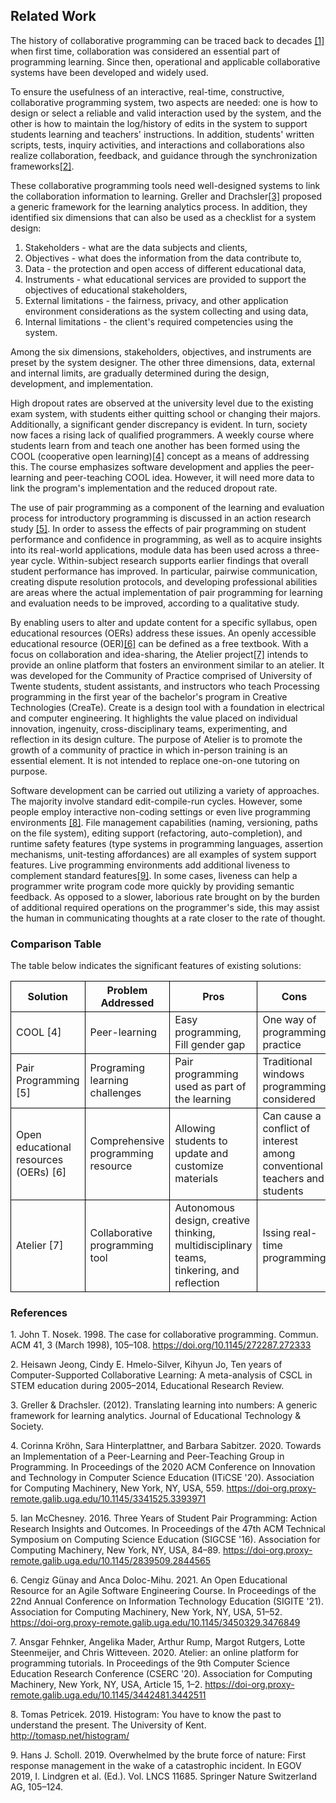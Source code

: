 <style>
.tablelines table, .tablelines td, .tablelines th {
        border: 1px solid black;
        }
</style>
## Related Work
The history of collaborative programming can be traced back to decades [[1]](#1) when first time, collaboration was considered an essential part of programming learning. Since then, operational and applicable collaborative systems have been developed and widely used.

To ensure the usefulness of an interactive, real-time, constructive, collaborative programming system, two aspects are needed: one is how to design or select a reliable and valid interaction used by the system, and the other is how to maintain the log/history of edits in the system to support students learning and teachers' instructions. In addition, students' written scripts, tests, inquiry activities, and interactions and collaborations also realize collaboration,  feedback, and guidance through the synchronization frameworks[[2]](#2).

These collaborative programming tools need well-designed systems to link the collaboration information to learning. Greller and Drachsler[[3]](#3) proposed a generic framework for the learning analytics process. In addition, they identified six dimensions that can also be used as a checklist for a system design: 
1. Stakeholders - what are the data subjects and clients,
2. Objectives - what does the information from the data contribute to,
3. Data - the protection and open access of different educational data,
4. Instruments - what educational services are provided to support the objectives of educational stakeholders,
5. External limitations - the fairness, privacy, and other application environment considerations as the system collecting and using data,
6. Internal limitations - the client's required competencies using the system. 

Among the six dimensions, stakeholders, objectives, and instruments are preset by the system designer. The other three dimensions, data, external and internal limits, are gradually determined during the design, development, and implementation. 

High dropout rates are observed at the university level due to the existing exam system, with students either quitting school or changing their majors. Additionally, a significant gender discrepancy is evident. In turn, society now faces a rising lack of qualified programmers. A weekly course where students learn from and teach one another has been formed using the COOL (cooperative open learning)[[4]](#4) concept as a means of addressing this. The course emphasizes software development and applies the peer-learning and peer-teaching COOL idea. However, it will need more data to link the program's implementation and the reduced dropout rate.

The use of pair programming as a component of the learning and evaluation process for introductory programming is discussed in an action research study [[5]](#5). In order to assess the effects of pair programming on student performance and confidence in programming, as well as to acquire insights into its real-world applications, module data has been used across a three-year cycle. Within-subject research supports earlier findings that overall student performance has improved. In particular, pairwise communication, creating dispute resolution protocols, and developing professional abilities are areas where the actual implementation of pair programming for learning and evaluation needs to be improved, according to a qualitative study.

By enabling users to alter and update content for a specific syllabus, open educational resources (OERs) address these issues. An openly accessible educational resource (OER)[[6]](#6) can be defined as a free textbook. With a focus on collaboration and idea-sharing, the Atelier project[[7]](#7) intends to provide an online platform that fosters an environment similar to an atelier. It was developed for the Community of Practice comprised of University of Twente students, student assistants, and instructors who teach Processing programming in the first year of the bachelor's program in Creative Technologies (CreaTe). Create is a design tool with a foundation in electrical and computer engineering. It highlights the value placed on individual innovation, ingenuity, cross-disciplinary teams, experimenting, and reflection in its design culture. The purpose of Atelier is to promote the growth of a community of practice in which in-person training is an essential element. It is not intended to replace one-on-one tutoring on purpose.

Software development can be carried out utilizing a variety of approaches. The majority involve standard edit-compile-run cycles. However, some people employ interactive non-coding settings or even live programming environments [[8]](#8). File management capabilities (naming, versioning, paths on the file system), editing support (refactoring, auto-completion), and runtime safety features (type systems in programming languages, assertion mechanisms, unit-testing affordances) are all examples of system support features.
Live programming environments add additional liveness to complement standard features[[9]](#9). In some cases, liveness can help a programmer write program code more quickly by providing semantic feedback. As opposed to a slower, laborious rate brought on by the burden of additional required operations on the programmer's side, this may assist the human in communicating thoughts at a rate closer to the rate of thought.

### Comparison Table
The table below indicates the significant features of existing solutions:
<table class="tablelines">
  <thead>
    <tr>
      <th>Solution</th>
      <th>Problem Addressed </th>
      <th>Pros</th>
      <th>Cons</th>
      <th>Guidelines/Principles</th>
    </tr>
  </thead>
  <tbody>
    <tr>
      <td>COOL [4]</td>
      <td>Peer-learning </td>
      <td>Easy programming, Fill gender gap </td>
      <td>One way of programming practice</td>
      <td>Seek universal usability</td>
    </tr>
    <tr>
      <td>Pair Programming [5]</td>
      <td>Programing learning challenges</td>
      <td>Pair programming used as part of the learning</td>
      <td>Traditional windows programming considered</td>
      <td>Principles of pair programming and Collaboration</td>
    </tr>
    <tr>
      <td>Open educational resources (OERs) [6]</td>
      <td>Comprehensive programming resource</td>
      <td>Allowing students to update and customize materials</td>
      <td>Can cause a conflict of interest among conventional teachers and students</td>
      <td>Keep users in control</td>
    </tr>
    <tr>
      <td>Atelier [7]</td>
      <td>Collaborative programming tool</td>
      <td>Autonomous design, creative thinking, multidisciplinary teams, tinkering, and reflection</td>
      <td>Issing real-time programming</td>
      <td>Community of Practice</td>
    </tr>
  </tbody>
</table>

### References
<a id="1">1.</a> 
John T. Nosek. 1998. The case for collaborative programming. Commun. ACM 41, 3 (March 1998), 105–108. https://doi.org/10.1145/272287.272333

<a id="2">2.</a>
Heisawn Jeong, Cindy E. Hmelo-Silver, Kihyun Jo, Ten years of Computer-Supported Collaborative Learning: A meta-analysis of CSCL in STEM education during 2005–2014, Educational Research Review.

<a id="3">3.</a>
Greller & Drachsler. (2012). Translating learning into numbers: A generic framework for learning analytics. Journal of Educational Technology & Society.

<a id="4">4.</a>
Corinna Kröhn, Sara Hinterplattner, and Barbara Sabitzer. 2020. Towards an Implementation of a Peer-Learning and Peer-Teaching Group in Programming. In Proceedings of the 2020 ACM Conference on Innovation and Technology in Computer Science Education (ITiCSE '20). Association for Computing Machinery, New York, NY, USA, 559. https://doi-org.proxy-remote.galib.uga.edu/10.1145/3341525.3393971

<a id="5">5.</a>
Ian McChesney. 2016. Three Years of Student Pair Programming: Action Research Insights and Outcomes. In Proceedings of the 47th ACM Technical Symposium on Computing Science Education (SIGCSE '16). Association for Computing Machinery, New York, NY, USA, 84–89. https://doi-org.proxy-remote.galib.uga.edu/10.1145/2839509.2844565

<a id="6">6.</a>
Cengiz Günay and Anca Doloc-Mihu. 2021. An Open Educational Resource for an Agile Software Engineering Course. In Proceedings of the 22nd Annual Conference on Information Technology Education (SIGITE '21). Association for Computing Machinery, New York, NY, USA, 51–52. https://doi-org.proxy-remote.galib.uga.edu/10.1145/3450329.3476849

<a id="7">7.</a>
Ansgar Fehnker, Angelika Mader, Arthur Rump, Margot Rutgers, Lotte Steenmeijer, and Chris Witteveen. 2020. Atelier: an online platform for programming tutorials. In Proceedings of the 9th Computer Science Education Research Conference (CSERC '20). Association for Computing Machinery, New York, NY, USA, Article 15, 1–2. https://doi-org.proxy-remote.galib.uga.edu/10.1145/3442481.3442511

<a id="8">8.</a>
Tomas Petricek. 2019. Histogram: You have to know the past to understand the present. The University of Kent. http://tomasp.net/histogram/

<a id="9">9.</a>
Hans J. Scholl. 2019. Overwhelmed by the brute force of nature: First response management in the wake of a catastrophic incident. In EGOV 2019, I. Lindgren et al. (Ed.). Vol. LNCS 11685. Springer Nature Switzerland AG, 105–124.
